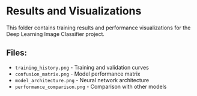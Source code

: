 # Results and Visualizations

This folder contains training results and performance visualizations for the Deep Learning Image Classifier project.

## Files:
- `training_history.png` - Training and validation curves
- `confusion_matrix.png` - Model performance matrix
- `model_architecture.png` - Neural network architecture
- `performance_comparison.png` - Comparison with other models
